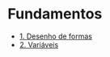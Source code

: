 # Fundamentos
* [1. Desenho de formas](https://github.com/alvaroaxsmith/Grasshopper-Fundamentos/tree/main/Desenho-de-formas)
* [2. Variáveis](https://github.com/alvaroaxsmith/Grasshopper-Fundamentos/tree/main/Vari%C3%A1veis)
